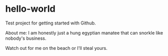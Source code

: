 # hello-world
Test project for getting started with Github.

About me: I am honestly just a hung egyptian manatee that can snorkle like nobody's business. 

Watch out for me on the beach or I'll steal yours.
